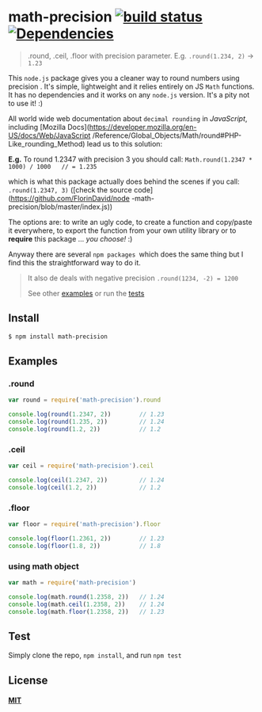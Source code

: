 # math-precision [![build status](https://travis-ci.org/FlorinDavid/node-math-precision.svg)](http://travis-ci.org/FlorinDavid/node-math-precision)[![Dependencies](https://img.shields.io/david/FlorinDavid/node-math-precision.svg)](https://david-dm.org/FlorinDavid/node-math-precision)

> .round, .ceil, .floor with precision parameter. E.g. `.round(1.234, 2)` → 
`1.23`

This `node.js` package gives you a cleaner way to round numbers using precision
. It's simple, lightweight and it relies entirely on JS `Math` functions. 
It has no dependencies and it works on any `node.js` version. 
It's a pity not to use it! :)

All world wide web documentation about `decimal rounding` in *JavaScript*, 
including [Mozilla Docs](https://developer.mozilla.org/en-US/docs/Web/JavaScript
/Reference/Global_Objects/Math/round#PHP-Like_rounding_Method) 
lead us to this solution:
 
**E.g.** To round 1.2347 with precision 3 you should call: 
`Math.round(1.2347 * 1000) / 1000   // = 1.235`
  
which is what this package actually does behind the scenes if you call: 
`.round(1.2347, 3)` ([check the source code](https://github.com/FlorinDavid/node
-math-precision/blob/master/index.js))

The options are: to write an ugly code, to create a function and copy/paste it 
everywhere, to export the function from your own utility library or to 
**require** this package ... _you choose!_ :)

Anyway there are several `npm packages `which does the same thing but I find 
this the straightforward way to do it.

> It also de deals with negative precision
>  `.round(1234, -2) = 1200`
>
> See other [examples](#examples) or run the [tests](#test) 

## Install

```sh
$ npm install math-precision
```

## Examples  

### .round

```js
var round = require('math-precision').round

console.log(round(1.2347, 2))        // 1.23
console.log(round(1.235, 2))         // 1.24
console.log(round(1.2, 2))           // 1.2

```

### .ceil

```js
var ceil = require('math-precision').ceil

console.log(ceil(1.2347, 2))         // 1.24
console.log(ceil(1.2, 2))            // 1.2

```

### .floor

```js
var floor = require('math-precision').floor

console.log(floor(1.2361, 2))        // 1.23
console.log(floor(1.8, 2))           // 1.8

```

### using math object

```js
var math = require('math-precision')

console.log(math.round(1.2358, 2))   // 1.24
console.log(math.ceil(1.2358, 2))    // 1.24
console.log(math.floor(1.2358, 2))   // 1.23

```

## Test

Simply clone the repo, `npm install`, and run `npm test`

## License

#### [MIT](https://opensource.org/licenses/MIT)
